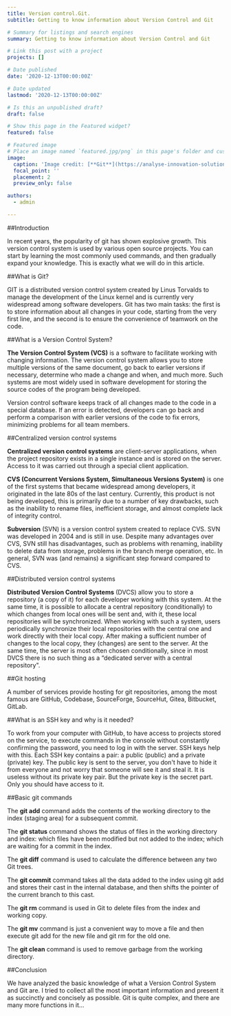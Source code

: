 ```yaml
---
title: Version control.Git.
subtitle: Getting to know information about Version Control and Git

# Summary for listings and search engines
summary: Getting to know information about Version Control and Git

# Link this post with a project
projects: []

# Date published
date: '2020-12-13T00:00:00Z'

# Date updated
lastmod: '2020-12-13T00:00:00Z'

# Is this an unpublished draft?
draft: false

# Show this page in the Featured widget?
featured: false

# Featured image
# Place an image named `featured.jpg/png` in this page's folder and customize its options here.
image:
  caption: 'Image credit: [**Git**](https://analyse-innovation-solution.fr/applications/my_app/files/images/git-versionning-git-checkout-git-merge.jpg)'
  focal_point: ''
  placement: 2
  preview_only: false

authors:
  - admin

---
```


##Introduction

In recent years, the popularity of git has shown explosive growth. This version control system is used by various open source projects. You can start by learning the most commonly used commands, and then gradually expand your knowledge. This is exactly what we will do in this article.

##What is Git?

GIT is a distributed version control system created by Linus Torvalds to manage the development of the Linux kernel and is currently very widespread among software developers. Git has two main tasks: the first is to store information about all changes in your code, starting from the very first line, and the second is to ensure the convenience of teamwork on the code.

##What is a Version Control System?

**The Version Control System (VCS)** is a software to facilitate working with changing information. The version control system allows you to store multiple versions of the same document, go back to earlier versions if necessary, determine who made a change and when, and much more. Such systems are most widely used in software development for storing the source codes of the program being developed.

Version control software keeps track of all changes made to the code in a special database. If an error is detected, developers can go back and perform a comparison with earlier versions of the code to fix errors, minimizing problems for all team members.

##Centralized version control systems

**Centralized version control systems** are client-server applications, when the project repository exists in a single instance and is stored on the server. Access to it was carried out through a special client application.

**CVS (Concurrent Versions System, Simultaneous Versions System)** is one of the first systems that became widespread among developers, it originated in the late 80s of the last century. Currently, this product is not being developed, this is primarily due to a number of key drawbacks, such as the inability to rename files, inefficient storage, and almost complete lack of integrity control.

**Subversion** (SVN) is a version control system created to replace CVS. SVN was developed in 2004 and is still in use. Despite many advantages over CVS, SVN still has disadvantages, such as problems with renaming, inability to delete data from storage, problems in the branch merge operation, etc. In general, SVN was (and remains) a significant step forward compared to CVS.

##Distributed version control systems

**Distributed Version Control Systems** (DVCS) allow you to store a repository (a copy of it) for each developer working with this system. At the same time, it is possible to allocate a central repository (conditionally) to which changes from local ones will be sent and, with it, these local repositories will be synchronized. When working with such a system, users periodically synchronize their local repositories with the central one and work directly with their local copy. After making a sufficient number of changes to the local copy, they (changes) are sent to the server. At the same time, the server is most often chosen conditionally, since in most DVCS there is no such thing as a “dedicated server with a central repository".

##Git hosting

A number of services provide hosting for git repositories, among the most famous are GitHub, Codebase, SourceForge, SourceHut, Gitea, Bitbucket, GitLab.

##What is an SSH key and why is it needed?

To work from your computer with GitHub, to have access to projects stored on the service, to execute commands in the console without constantly confirming the password, you need to log in with the server. SSH keys help with this.
Each SSH key contains a pair: a public (public) and a private (private) key. The public key is sent to the server, you don't have to hide it from everyone and not worry that someone will see it and steal it. It is useless without its private key pair. But the private key is the secret part. Only you should have access to it.

##Basic git commands

The **git add** command adds the contents of the working directory to the index (staging area) for a subsequent commit.

The **git status** command shows the status of files in the working directory and index: which files have been modified but not added to the index; which are waiting for a commit in the index.

The **git diff** command is used to calculate the difference between any two Git trees.

The **git commit** command takes all the data added to the index using git add and stores their cast in the internal database, and then shifts the pointer of the current branch to this cast.

The **git rm** command is used in Git to delete files from the index and working copy.

The **git mv** command is just a convenient way to move a file and then execute git add for the new file and git rm for the old one.

The **git clean** command is used to remove garbage from the working directory.

##Conclusion

We have analyzed the basic knowledge of what a Version Control System and Git are. I tried to collect all the most important information and present it as succinctly and concisely as possible. Git is quite complex, and there are many more functions in it...
